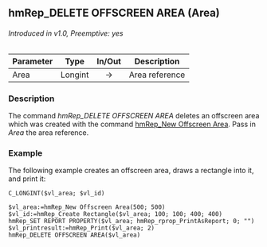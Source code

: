 ## hmRep_DELETE OFFSCREEN AREA (Area)
###### Introduced in v1.0, Preemptive: yes

|Parameter|Type|In/Out|Description
|---|---|:---:|---
|Area|Longint|→|Area reference

### Description
The command *hmRep_DELETE OFFSCREEN AREA* deletes an offscreen area which was created with the command [hmRep_New Offscreen Area](hmRep_NewOffscreenArea.md). Pass in *Area* the area reference.

### Example
The following example creates an offscreen area, draws a rectangle into it, and print it:

```4d
C_LONGINT($vl_area; $vl_id)

$vl_area:=hmRep_New Offscreen Area(500; 500)
$vl_id:=hmRep_Create Rectangle($vl_area; 100; 100; 400; 400)
hmRep_SET REPORT PROPERTY($vl_area; hmRep_rprop_PrintAsReport; 0; "")
$vl_printresult:=hmRep_Print($vl_area; 2)
hmRep_DELETE OFFSCREEN AREA($vl_area)
 ```
